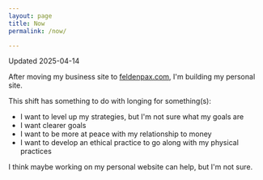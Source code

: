 ```yaml
---
layout: page
title: Now
permalink: /now/

---
```

Updated 2025-04-14

After moving my business site to [feldenpax.com](https://feldenpax.com), I'm building my personal site. 

This shift has something to do with longing for something(s):
- I want to level up my strategies, but I'm not sure what my goals are
- I want clearer goals
- I want to be more at peace with my relationship to money
- I want to develop an ethical practice to go along with my physical practices

I think maybe working on my personal website can help, but I'm not sure.